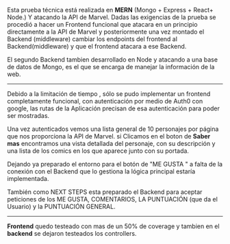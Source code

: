 Esta prueba técnica está realizada en **MERN** (Mongo + Express + React+ Node.) Y atacando la API de Marvel. Dadas las exigencias de la prueba se procedió a hacer un Frontend funcional que atacara en un principio directamente a la API de Marvel y posteriormente una vez montado el Backend (middleware) cambiar los endpoints del frontend al Backend(middleware) y que el frontend atacara a ese Backend.

El segundo Backend tambien desarrollado en Node y atacando a una base de datos de Mongo, es el que se encarga de manejar la información de la web.

***
Debido a la limitación de tiempo , sólo se pudo implementar un frontend completamente funcional, con autenticación por medio de Auth0 con google, las rutas de la Aplicación precisan de esa autenticación para poder ser mostradas.

Una vez autenticados vemos una lista general de 10 personajes por página que nos proporciona la API de Marvel. si Clicamos en el boton de **Saber mas** encontramos una vista detallada del personaje, con su descripción y una lista de los comics en los que aparece junto con su portada.

Dejando ya preparado el entorno para el botón de "ME GUSTA " a falta de la conexión con el Backend que lo gestiona la lógica principal estaría implementada.

También como NEXT STEPS esta preparado el Backend para aceptar peticiones de los ME GUSTA, COMENTARIOS, LA PUNTUACIÓN (que da el Usuario) y la PUNTUACIÓN GENERAL. 
***
**Frontend** quedo testeado con mas de un 50% de coverage y tambien en el **backend** se dejaron testeados los controllers. 
